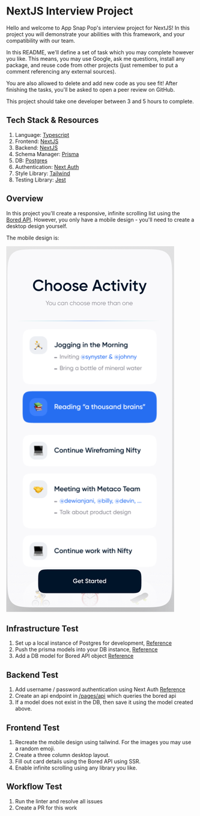 # NextJS Interview Project

Hello and welcome to App Snap Pop's interview project for NextJS! In this project you will demonstrate your abilities with this framework, and your compatibility with our team.

In this README, we'll define a set of task which you may complete however you like. This means, you may use Google, ask me questions, install any package, and reuse code from other projects (just remember to put a comment referencing any external sources).

You are also allowed to delete and add new code as you see fit! After finishing the tasks, you'll be asked to open a peer review on GitHub.

This project should take one developer between 3 and 5 hours to complete.

## Tech Stack & Resources

1. Language: [Typescript](https://www.typescriptlang.org/)
2. Frontend: [NextJS](https://nextjs.org/docs/getting-started)
3. Backend: [NextJS](https://nextjs.org/docs/api-routes/introduction)
4. Schema Manager: [Prisma](https://www.prisma.io/)
5. DB: [Postgres](https://www.prisma.io/dataguide/postgresql/setting-up-a-local-postgresql-database)
6. Authentication: [Next Auth](https://next-auth.js.org/providers/credentials)
7. Style Library: [Tailwind](https://tailwindcss.com/)
8. Testing Library: [Jest](https://jestjs.io/)

## Overview

In this project you'll create a responsive, infinite scrolling list using the [Bored API](https://www.boredapi.com/). However, you only have a mobile design - you'll need to create a desktop design yourself.

The mobile design is:

![](public/readme/task.png)

## Infrastructure Test

1. Set up a local instance of Postgres for development,  [Reference](https://www.prisma.io/dataguide/postgresql/setting-up-a-local-postgresql-database)
2. Push the prisma models into your DB instance, [Reference](https://www.prisma.io/docs/reference/api-reference/command-reference)
3. Add a DB model for Bored API object [Reference](https://www.boredapi.com/documentation)

## Backend Test

1. Add username / password authentication using Next Auth [Reference](https://next-auth.js.org/providers/credentials)
2. Create an api endpoint in [/pages/api](./pages/api) which queries the bored api
3. If a model does not exist in the DB, then save it using the model created above.


## Frontend Test

1. Recreate the mobile design using tailwind. For the images you may use a random emoji.
2. Create a three column desktop layout.
3. Fill out card details using the Bored API using SSR.
4. Enable infinite scrolling using any library you like.


## Workflow Test

1. Run the linter and resolve all issues
2. Create a PR for this work 
